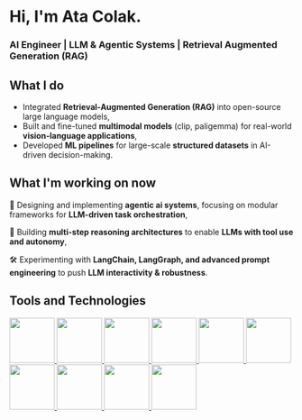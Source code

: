 <h1> Hi, I'm Ata Colak.</h1>
<h3>AI Engineer | LLM & Agentic Systems | Retrieval Augmented Generation (RAG)</h3>

## What I do
- Integrated **Retrieval-Augmented Generation (RAG)** into open-source large language models,
- Built and fine-tuned **multimodal models** (clip, paligemma) for real-world **vision-language applications**,
- Developed **ML pipelines** for large-scale **structured datasets** in AI-driven decision-making.

## What I'm working on now  
🚀 Designing and implementing **agentic ai systems**, focusing on modular frameworks for **LLM-driven task orchestration**,

🤖 Building **multi-step reasoning architectures** to enable **LLMs with tool use and autonomy**,

🛠 Experimenting with **LangChain, LangGraph, and advanced prompt engineering** to push **LLM interactivity & robustness**.


## Tools and Technologies
  <a href="https://www.python.org/" target="_blank" rel="noreferrer">
  <img src="https://cdn.jsdelivr.net/gh/devicons/devicon/icons/python/python-original.svg" width=80 height=80/>
  </a>
  <a href="https://numpy.org/" target="_blank" rel="noreferrer">
  <img src="https://cdn.jsdelivr.net/gh/devicons/devicon/icons/numpy/numpy-original.svg" width=80 height=80/>
  </a>
  <a href="https://pandas.pydata.org/" target="_blank" rel="noreferrer">
  <img src="https://cdn.jsdelivr.net/gh/devicons/devicon/icons/pandas/pandas-original-wordmark.svg" width=80 height=80/>
  </a>
  <a href="https://pytorch.org/" target="_blank" rel="noreferrer">
  <img src="https://cdn.jsdelivr.net/gh/devicons/devicon/icons/pytorch/pytorch-original.svg" width=80 height=80/>
  </a>
  <a href="https://www.tensorflow.org/" target="_blank" rel="noreferrer">
  <img src="https://cdn.jsdelivr.net/gh/devicons/devicon/icons/tensorflow/tensorflow-original.svg" width=80 height=80/>
  </a>
  <a href="https://www.trychroma.com/" target="_blank" rel="noreferrer">
  <img src="https://miro.medium.com/v2/resize:fit:1044/1*0slU8hyYQ4edDptchVhQIg.png" width=80 height=80/>
  </a>
  <a href="https://flask.palletsprojects.com/en/2.2.x/" target="_blank" rel="noreferrer">
  <img src="https://cdn.jsdelivr.net/gh/devicons/devicon/icons/flask/flask-original.svg" width=80 height=80/>
  </a>
  <a href="https://www.djangoproject.com/" target="_blank" rel="noreferrer">
  <img src="https://cdn.jsdelivr.net/gh/devicons/devicon/icons/django/django-plain-wordmark.svg" width=80 height=80/>
  </a>
  <a href="https://git-scm.com/" target="_blank" rel="noreferrer">
  <img src="https://cdn.jsdelivr.net/gh/devicons/devicon/icons/git/git-original-wordmark.svg" width=80 height=80/>
  </a>
  <a href="https://www.docker.com/" target="_blank" rel="noreferrer">
  <img src="https://cdn.jsdelivr.net/gh/devicons/devicon/icons/docker/docker-original-wordmark.svg" width=80 height=80/>
  </a>

                   
<!--
**atacolak/atacolak** is a ✨ _special_ ✨ repository because its `README.md` (this file) appears on your GitHub profile.

Here are some ideas to get you started:

- 🔭 I’m currently working on ...
- 🌱 I’m currently learning ...
- 👯 I’m looking to collaborate on ...
- 🤔 I’m looking for help with ...
- 💬 Ask me about ...
- 📫 How to reach me: ...
- 😄 Pronouns: ...
- ⚡ Fun fact: ...
-->
